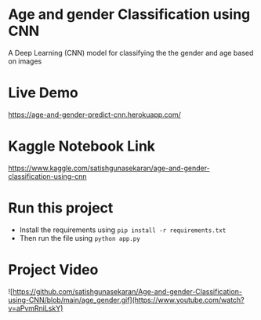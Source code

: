 # Age and gender Classification using CNN
 A Deep Learning (CNN) model for classifying the the gender and age based on images

# Live Demo
https://age-and-gender-predict-cnn.herokuapp.com/

# Kaggle Notebook Link
https://www.kaggle.com/satishgunasekaran/age-and-gender-classification-using-cnn

# Run this project 
- Install the requirements using `pip install -r requirements.txt`
- Then run the file using `python app.py`

# Project Video
![https://github.com/satishgunasekaran/Age-and-gender-Classification-using-CNN/blob/main/age_gender.gif](https://www.youtube.com/watch?v=aPvmRniLskY)
